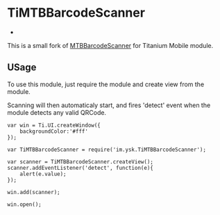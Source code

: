 # TiMTBBarcodeScanner
-
This is a small fork of [MTBBarcodeScanner](https://github.com/mikebuss/MTBBarcodeScanner) for Titanium Mobile module.

## USage

To use this module, just require the module and create view from the module.

Scanning will then automaticaly start, and fires 'detect' event when the module detects any valid QRCode.

```
var win = Ti.UI.createWindow({
	backgroundColor:'#fff'
});

var TiMTBBarcodeScanner = require('im.ysk.TiMTBBarcodeScanner');

var scanner = TiMTBBarcodeScanner.createView();
scanner.addEventListener('detect', function(e){
	alert(e.value);
});

win.add(scanner);

win.open();

```
